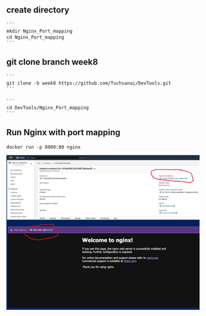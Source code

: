 ## create directory

    ```
    mkdir Nginx_Port_mapping
    cd Nginx_Port_mapping
    ```     

## git clone branch week8
    
    
    ```
    git clone -b week8 https://github.com/Tuchsanai/DevTools.git
    ```

    ```
    cd DevTools/Nginx_Port_mapping
    ```


## Run Nginx with port mapping

```
docker run -p 8080:80 nginx
```


![Demo](./portmap_demo1.jpg)




